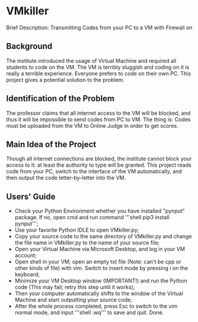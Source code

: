 # VMkiller
Brief Description: Transmitting Codes from your PC to a VM with Firewall on
## Background
The institute introduced the usage of Virtual Machine and required all students to code on the VM. The VM is terribly sluggish and coding on it is really a terrible experience. Everyone prefers to code on their own PC. This project gives a potential solution to the problem.
## Identification of the Problem
The professor claims that all internet access to the VM will be blocked, and thus it will be impossible to send codes from PC to VM. The thing is: Codes must be uploaded from the VM to Online Judge in order to get scores.
## Main Idea of the Project
Though all internet connections are blocked, the institute cannot block your access to it: at least the authority to type will be granted. This project reads code from your PC, switch to the interface of the VM automatically, and then output the code letter-by-letter into the VM.
## Users' Guide
- Check your Python Environment whether you have installed "pynput" package. If no, open cmd and run command '''shell pip3 install pynput''';
- Use your favorite Python IDLE to open VMkiller.py;
- Copy your source code to the same directory of VMkiller.py and change the file name in VMkiller.py to the name of your source file;
- Open your Virtual Machine via Microsoft Desktop, and log in your VM account;
- Open shell in your VM; open an empty txt file (Note: can't be cpp or other kinds of file) with vim. Switch to insert mode by pressing i on the keyboard;
- Minimize your VM Desktop window (IMPORTANT!) and run the Python code (This may fail; retry this step until it works);
- Then your computer automatically shifts to the window of the Virtual Machine and start outputting your source code;
- After the whole process completed, press Esc to switch to the vim normal mode, and input '''shell :wq''' to save and quit. Done.
